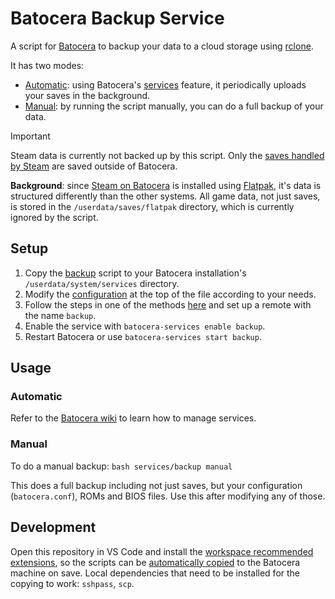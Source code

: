 # Batocera Backup Service

A script for [Batocera](https://batocera.org/) to backup your data to a cloud storage using [rclone](https://rclone.org/).

It has two modes:

* [Automatic](#automatic): using Batocera's [services](https://wiki.batocera.org/launch_a_script#services) feature, it periodically uploads your saves in the background.
* [Manual](#manual): by running the script manually, you can do a full backup of your data.

> [!IMPORTANT]  
> Steam data is currently not backed up by this script. Only the [saves handled by Steam](https://store.steampowered.com/account/remotestorage) are saved outside of Batocera.
>
> **Background**: since [Steam on Batocera](https://wiki.batocera.org/systems:steam) is installed using [Flatpak](https://wiki.batocera.org/systems:flatpak), it's data is structured differently than the other systems. All game data, not just saves, is stored in the `/userdata/saves/flatpak` directory, which is currently ignored by the script.

## Setup

1. Copy the [backup](/backup) script to your Batocera installation's `/userdata/system/services` directory.
2. Modify the [configuration](/backup#L3) at the top of the file according to your needs.
3. Follow the steps in one of the methods [here](https://rclone.org/remote_setup/) and set up a remote with the name `backup`.
4. Enable the service with `batocera-services enable backup`.
5. Restart Batocera or use `batocera-services start backup`.

## Usage

### Automatic

Refer to the [Batocera wiki](https://wiki.batocera.org/launch_a_script#services) to learn how to manage services.

### Manual

To do a manual backup: `bash services/backup manual`

This does a full backup including not just saves, but your configuration (`batocera.conf`), ROMs and BIOS files. Use this after modifying any of those.

## Development

Open this repository in VS Code and install the [workspace recommended extensions](https://code.visualstudio.com/docs/editor/extension-marketplace#_workspace-recommended-extensions), so the scripts can be [automatically copied](/.vscode/settings.json#L6) to the Batocera machine on save. Local dependencies that need to be installed for the copying to work: `sshpass`, `scp`.
